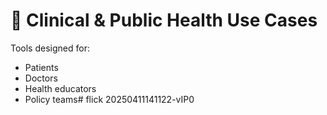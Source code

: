 # 🏥 Clinical & Public Health Use Cases

Tools designed for:
- Patients
- Doctors
- Health educators
- Policy teams# flick 20250411141122-vIP0
